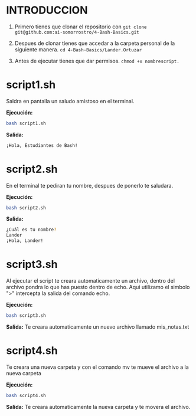 # INTRODUCCION
1. Primero tienes que clonar el repositorio con `git clone git@github.com:ai-somorrostro/4-Bash-Basics.git`

2. Despues de clonar tienes que accedar a la carpeta personal de la siguiente manera. `cd 4-Bash-Basics/Lander.Ortuzar`

3. Antes de ejecutar tienes que dar permisos. `chmod +x nombrescript.`




# script1.sh

Saldra en pantalla un saludo amistoso en el terminal. 

**Ejecución:**

```bash
bash script1.sh
```

**Salida:**
```bash
¡Hola, Estudiantes de Bash!
```

# script2.sh

En el terminal te pediran tu nombre, despues de ponerlo te saludara. 

**Ejecución:**

```bash
bash script2.sh
```

**Salida:**
```bash
¿Cuál es tu nombre?
Lander
¡Hola, Lander!
```


# script3.sh

Al ejecutar el script te creara automaticamente un archivo, dentro del archivo pondra lo que has puesto dentro de echo. Aqui utilizamo el simbolo ">" intercepta la salida del comando echo.

**Ejecución:**

```bash
bash script3.sh
```

**Salida:**
Te creara automaticamente un nuevo archivo llamado mis_notas.txt

# script4.sh

Te creara una nueva carpeta y con el comando mv te mueve el archivo a la nueva carpeta

**Ejecución:**

```bash
bash script4.sh
```

**Salida:**
Te creara automaticamente la nueva carpeta y te movera el archivo. 